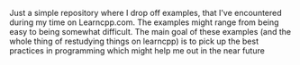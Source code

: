 Just a simple repository where I drop off examples, that I've encountered during my time on Learncpp.com. The examples might range from being easy to being somewhat difficult. The main goal of these examples (and the whole thing of restudying things on learncpp) is to pick up the best practices in programming which might help me out in the near future
